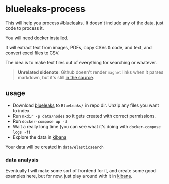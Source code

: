 # blueleaks-process

This will help you process [#blueleaks](magnet:?xt=urn:btih:8cf92b7cd3f022fa5478b84963e89c1dd0af090f&dn=BlueLeaks&tr=udp%3A%2F%2Ftracker.coppersurfer.tk%3A6969%2Fannounce&tr=udp%3A%2F%2F9.rarbg.to%3A2920%2Fannounce&tr=udp%3A%2F%2Ftracker.opentrackr.org%3A1337&tr=udp%3A%2F%2Ftracker.leechers-paradise.org%3A6969%2Fannounce&tr=udp%3A%2F%2Ftracker.coppersurfer.tk%3A6969%2Fannounce). It doesn't include any of the data, just code to process it.

You will need docker installed.

It will extract text from images, PDFs, copy CSVs & code, and text, and convert excel files to CSV.

The idea is to make text files out of everything for searching or whatever.

> **Unrelated sidenote**: Github doesn't render `magnet` links when it parses markdown, but it's still [in the source](https://raw.githubusercontent.com/konsumer/blueleaks-process/master/README.md).

## usage

* Download [blueleaks](magnet:?xt=urn:btih:8cf92b7cd3f022fa5478b84963e89c1dd0af090f&dn=BlueLeaks&tr=udp%3A%2F%2Ftracker.coppersurfer.tk%3A6969%2Fannounce&tr=udp%3A%2F%2F9.rarbg.to%3A2920%2Fannounce&tr=udp%3A%2F%2Ftracker.opentrackr.org%3A1337&tr=udp%3A%2F%2Ftracker.leechers-paradise.org%3A6969%2Fannounce&tr=udp%3A%2F%2Ftracker.coppersurfer.tk%3A6969%2Fannounce) to `BlueLeaks/` in repo dir. Unzip any files you want to index.
* Run `mkdir -p data/nodes` so it gets created with correct permissions.
* Run `docker-compose up -d`
* Wait a really long time (you can see what it's doing with `docker-compose logs -f`)
* Explore the data in [kibana](http://localhost:5601/)

Your data will be created in `data/elasticsearch`

### data analysis

Eventually I will make some sort of frontend for it, and create some good examples here, but for now, just play around with it in [kibana](http://localhost:5601/).